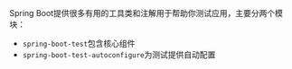 Spring Boot提供很多有用的工具类和注解用于帮助你测试应用，主要分两个模块：
- `spring-boot-test`包含核心组件
- `spring-boot-test-autoconfigure`为测试提供自动配置